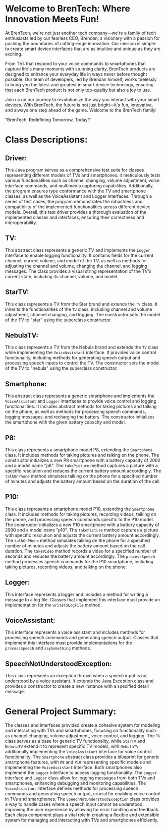 # Welcome to BrenTech: Where Innovation Meets Fun!

At BrenTech, we're not just another tech company—we're a family of tech enthusiasts led by our fearless CEO, Brendan, a visionary with a passion for pushing the boundaries of cutting-edge innovation. Our mission is simple: to create smart device interfaces that are as intuitive and unique as they are exciting.

From TVs that respond to your voice commands to smartphones that capture life's many moments with stunning clarity, BrenTech products are designed to enhance your everyday life in ways never before thought possible. Our team of developers, led by Brendan himself, works tirelessly to bring you the latest and greatest in smart device technology, ensuring that each BrenTech product is not only top-quality but also a joy to use.

Join us on our journey to revolutionize the way you interact with your smart devices. With BrenTech, the future is not just bright—it's fun, innovative, and always one step ahead of the game. Welcome to the BrenTech family!

"BrenTech: Redefining Tomorrow, Today!"

# Class Descriptions:

## Driver:
This Java program serves as a comprehensive test suite for classes representing different models of TVs and smartphones. It meticulously tests various functionalities such as channel changing, volume adjustment, voice interface commands, and multimedia capturing capabilities. Additionally, the program ensures type conformance with the TV and smartphone classes, as well as the VoiceAssistant and Logger interfaces. Through a series of test cases, the program demonstrates the robustness and compatibility of the implemented functionalities across different device models. Overall, this test driver provides a thorough evaluation of the implemented classes and interfaces, ensuring their correctness and interoperability.

## TV:
This abstract class represents a generic TV and implements the `Logger` interface to enable logging functionality. It contains fields for the current channel, current volume, and model of the TV, as well as methods for adjusting the channel and volume, changing the channel, and logging messages. The class provides a visual string representation of the TV's current state, including its channel, volume, and model.

## StarTV:
This class represents a TV from the Star brand and extends the `TV` class. It inherits the functionalities of the `TV` class, including channel and volume adjustment, channel changing, and logging. The constructor sets the model of the TV to "star" using the superclass constructor.

## NebulaTV:
This class represents a TV from the Nebula brand and extends the `TV` class while implementing the `VoiceAssistant` interface. It provides voice control functionality, including methods for generating speech output and processing speech inputs to control the TV. The constructor sets the model of the TV to "nebula" using the superclass constructor.

## Smartphone:
This abstract class represents a generic smartphone and implements the `VoiceAssistant` and `Logger` interfaces to provide voice control and logging functionalities. It includes abstract methods for taking pictures and talking on the phone, as well as methods for processing speech commands, logging messages, and recharging the battery. The constructor initializes the smartphone with the given battery capacity and model.

## P8:
This class represents a smartphone model P8, extending the `Smartphone` class. It includes methods for taking pictures and talking on the phone. The constructor initializes a new P8 smartphone with a battery capacity of 2000 and a model name "p8". The `takePicture` method captures a picture with a specific resolution and reduces the current battery amount accordingly. The `talkOnPhone` method simulates talking on the phone for a specified number of minutes and adjusts the battery amount based on the duration of the call.

## P10:
This class represents a smartphone model P10, extending the `Smartphone` class. It includes methods for taking pictures, recording videos, talking on the phone, and processing speech commands specific to the P10 model. The constructor initializes a new P10 smartphone with a battery capacity of 2900 and a model name "p10". The `takePicture` method captures a picture with specific resolution and adjusts the current battery amount accordingly. The `talkOnPhone` method simulates talking on the phone for a specified number of minutes and adjusts the battery amount based on the call duration. The `takeVideo` method records a video for a specified number of seconds and reduces the battery amount accordingly. The `processSpeech` method processes speech commands for the P10 smartphone, including taking pictures, recording videos, and talking on the phone.

## Logger:
This interface represents a logger and includes a method for writing a message to a log file. Classes that implement this interface must provide an implementation for the `writeToLogFile` method.

## VoiceAssistant:
This interface represents a voice assistant and includes methods for processing speech commands and generating speech output. Classes that implement this interface must provide implementations for the `processSpeech` and `saySomething` methods.

## SpeechNotUnderstoodException:
This class represents an exception thrown when a speech input is not understood by a voice assistant. It extends the Java Exception class and provides a constructor to create a new instance with a specified detail message.

# General Project Summary:
The classes and interfaces provided create a cohesive system for modeling and interacting with TVs and smartphones, focusing on functionality such as channel changing, volume adjustment, voice control, and logging. The `TV` class serves as a base for generic TV functionality, while `StarTV` and `NebulaTV` extend it to represent specific TV models, with `NebulaTV` additionally implementing the `VoiceAssistant` interface for voice control functionality. The `Smartphone` abstract class provides a blueprint for generic smartphone features, with `P8` and `P10` representing specific models and implementing the `VoiceAssistant` interface. Both smartphones also implement the `Logger` interface to access logging functionality. The `Logger` interface and `Logger` class allow for logging messages from both TVs and smartphones, enhancing debugging and monitoring capabilities. The `VoiceAssistant` interface defines methods for processing speech commands and generating speech output, crucial for enabling voice control in TVs and smartphones. The `SpeechNotUnderstoodException` class provides a way to handle cases where a speech input cannot be understood, improving the user experience by allowing for error handling and feedback. Each class component plays a vital role in creating a flexible and extensible system for managing and interacting with TVs and smartphones efficiently.

